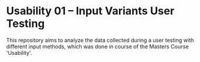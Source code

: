 # Usability 01 – Input Variants User Testing

This repository aims to analyze the data collected during a user testing with different input methods, which was done in course of the Masters Course 'Usability'.
